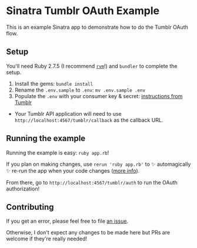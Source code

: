# Sinatra Tumblr OAuth Example

This is an example Sinatra app to demonstrate how to do the Tumblr OAuth flow.

## Setup

You'll need Ruby 2.7.5 (I recommend [`rvm`](https://rvm.io)!) and `bundler` to complete the setup.

1. Install the gems: `bundle install`
1. Rename the `.env.sample` to `.env`: `mv .env.sample .env`
1. Populate the `.env` with your consumer key & secret: [instructions from Tumblr](https://www.tumblr.com/docs/en/api/v2#what-you-need)
  * Your Tumblr API application will need to use `http://localhost:4567/tumblr/callback` as the callback URL.

## Running the example

Running the example is easy: `ruby app.rb`!

If you plan on making changes, use `rerun 'ruby app.rb'` to ✨ automagically ✨ re-run the app when your code changes ([more info](http://sinatrarb.com/faq.html#reloading)).

From there, go to `http://localhost:4567/tumblr/auth` to run the OAuth authorization!

## Contributing

If you get an error, please feel free to file [an issue](https://github.com/andrewjkerr/sinatra_tumblr_oauth_example/issues/new).

Otherwise, I don't expect any changes to be made here but PRs are welcome if they're really needed!